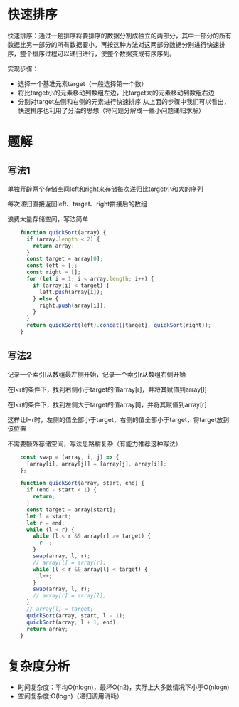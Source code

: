 # 快速排序
快速排序：通过一趟排序将要排序的数据分割成独立的两部分，其中一部分的所有数据比另一部分的所有数据要小，再按这种方法对这两部分数据分别进行快速排序，整个排序过程可以递归进行，使整个数据变成有序序列。
   
实现步骤：
- 选择一个基准元素target（一般选择第一个数）
- 将比target小的元素移动到数组左边，比target大的元素移动到数组右边
- 分别对target左侧和右侧的元素进行快速排序
从上面的步骤中我们可以看出，快速排序也利用了分治的思想（将问题分解成一些小问题递归求解）

# 题解

## 写法1
单独开辟两个存储空间left和right来存储每次递归比target小和大的序列

每次递归直接返回left、target、right拼接后的数组

浪费大量存储空间，写法简单

```js
    function quickSort(array) {
      if (array.length < 2) {
        return array;
      }
      const target = array[0];
      const left = [];
      const right = [];
      for (let i = 1; i < array.length; i++) {
        if (array[i] < target) {
          left.push(array[i]);
        } else {
          right.push(array[i]);
        }
      }
      return quickSort(left).concat([target], quickSort(right));
    }

```

## 写法2
记录一个索引l从数组最左侧开始，记录一个索引r从数组右侧开始

在l<r的条件下，找到右侧小于target的值array[r]，并将其赋值到array[l]

在l<r的条件下，找到左侧大于target的值array[l]，并将其赋值到array[r]

这样让l=r时，左侧的值全部小于target，右侧的值全部小于target，将target放到该位置

不需要额外存储空间，写法思路稍复杂（有能力推荐这种写法）

```js
    const swap = (array, i, j) => {
      [array[i], array[j]] = [array[j], array[i]];
    };

    function quickSort(array, start, end) {
      if (end - start < 1) {
        return;
      }
      const target = array[start];
      let l = start;
      let r = end;
      while (l < r) {
        while (l < r && array[r] >= target) {
          r--;
        }
        swap(array, l, r);
        // array[l] = array[r];
        while (l < r && array[l] < target) {
          l++;
        }
        swap(array, l, r);
        // array[r] = array[l];
      }
      // array[l] = target;
      quickSort(array, start, l - 1);
      quickSort(array, l + 1, end);
      return array;
    }

```

# 复杂度分析

- 时间复杂度：平均O(nlogn)，最坏O(n2)，实际上大多数情况下小于O(nlogn)
- 空间复杂度:O(logn)（递归调用消耗）
